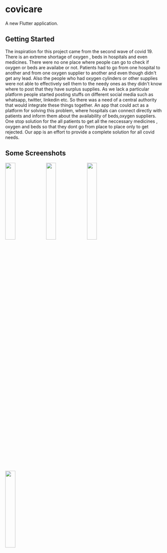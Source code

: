 
# covicare

A new Flutter application.

## Getting Started
The inspiration for this project came from the second wave of covid 19. There is an extreme shortage of oxygen , beds
in hospitals and even medicines. There were no one place where people can go to check if oxygen or beds are availabe or not.
Patients had to go from one hospital to another and from one oxygen supplier to another and even though didn't get any lead.
Also the people who had oxygen cylinders or other supplies were not able to effectively sell them to the needy ones as they didn't know where to post that they have surplus supplies. As we lack a particular platform people started posting stuffs on different social media such as whatsapp, twitter, linkedin etc.
 So there was a need of a central authority that would integrate these things together.
An app that could act as a platform for solving this problem, where hospitals can connect directly with patients and inform them about the availability of beds,oxygen suppliers.
One stop solution for the all patients to get all the neccessary medicines , oxygen and beds so that they dont go from place to place only to get rejected. Our app is an effort to provide a complete 
solution for all covid needs.

## Some Screenshots

<img src="https://github.com/KavyaKandhway/Covicare-/blob/main/images/Screenshot_2021-05-02-13-52-09-371_com.example.covicare.jpg" width=25% height=25%>

<img src="https://github.com/KavyaKandhway/Covicare-/blob/main/images/Screenshot_2021-05-02-13-52-25-012_com.example.covicare.jpg" width=25% height=25%>

<img src="https://github.com/KavyaKandhway/Covicare-/blob/main/images/Screenshot_2021-05-02-13-52-41-539_com.example.covicare.jpg" width=25% height=25%>

<img src="https://github.com/KavyaKandhway/Covicare-/blob/main/images/Screenshot_2021-05-02-13-53-13-440_com.example.covicare.jpg" width=25% height=25%>





